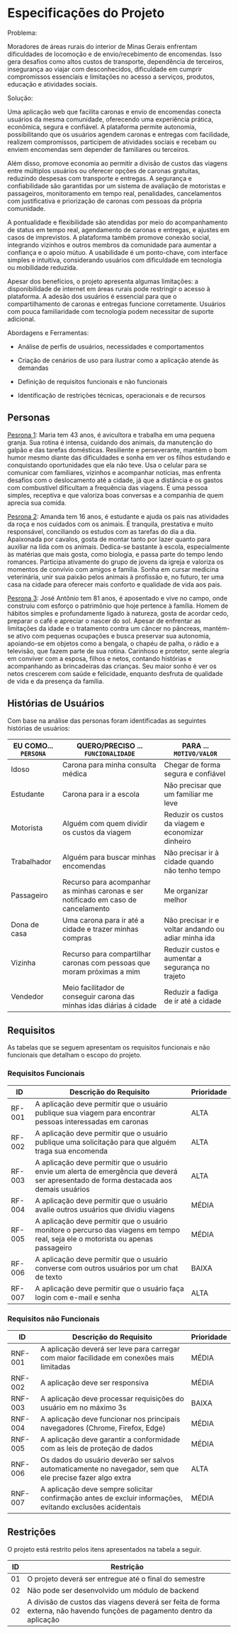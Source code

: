 # Especificações do Projeto

Problema:

Moradores de áreas rurais do interior de Minas Gerais enfrentam dificuldades de locomoção e de envio/recebimento de encomendas. Isso gera desafios como altos custos de transporte, dependência de terceiros, insegurança ao viajar com desconhecidos, dificuldade em cumprir compromissos essenciais e limitações no acesso a serviços, produtos, educação e atividades sociais.

Solução:

Uma aplicação web que facilita caronas e envio de encomendas conecta usuários da mesma comunidade, oferecendo uma experiência prática, econômica, segura e confiável. A plataforma permite autonomia, possibilitando que os usuários agendem caronas e entregas com facilidade, realizem compromissos, participem de atividades sociais e recebam ou enviem encomendas sem depender de familiares ou terceiros.

Além disso, promove economia ao permitir a divisão de custos das viagens entre múltiplos usuários ou oferecer opções de caronas gratuitas, reduzindo despesas com transporte e entregas. A segurança e confiabilidade são garantidas por um sistema de avaliação de motoristas e passageiros, monitoramento em tempo real, penalidades, cancelamentos com justificativa e priorização de caronas com pessoas da própria comunidade.

A pontualidade e flexibilidade são atendidas por meio do acompanhamento de status em tempo real, agendamento de caronas e entregas, e ajustes em casos de imprevistos. A plataforma também promove conexão social, integrando vizinhos e outros membros da comunidade para aumentar a confiança e o apoio mútuo. A usabilidade é um ponto-chave, com interface simples e intuitiva, considerando usuários com dificuldade em tecnologia ou mobilidade reduzida.

Apesar dos benefícios, o projeto apresenta algumas limitações: a disponibilidade de internet em áreas rurais pode restringir o acesso à plataforma. A adesão dos usuários é essencial para que o compartilhamento de caronas e entregas funcione corretamente. Usuários com pouca familiaridade com tecnologia podem necessitar de suporte adicional.

Abordagens e Ferramentas:

- Análise de perfis de usuários, necessidades e comportamentos

- Criação de cenários de uso para ilustrar como a aplicação atende às demandas

- Definição de requisitos funcionais e não funcionais

- Identificação de restrições técnicas, operacionais e de recursos

## Personas

[Pesrona 1](https://github.com/ICEI-PUC-Minas-PMV-SI/pmv-si-2025-2-pe1-t3-rota-mais/blob/main/docs/img/maria.png): Maria tem 43 anos, é avicultora e trabalha em uma pequena granja. Sua rotina é intensa, cuidando dos animais, da manutenção do galpão e das tarefas domésticas. Resiliente e perseverante, mantém o bom humor mesmo diante das dificuldades e sonha em ver os filhos estudando e conquistando oportunidades que ela não teve. Usa o celular para se comunicar com familiares, vizinhos e acompanhar notícias, mas enfrenta desafios com o deslocamento até a cidade, já que a distância e os gastos com combustível dificultam a frequência das viagens. É uma pessoa simples, receptiva e que valoriza boas conversas e a companhia de quem aprecia sua comida.

[Pesrona 2](https://github.com/ICEI-PUC-Minas-PMV-SI/pmv-si-2025-2-pe1-t3-rota-mais/blob/main/docs/img/amanda.jpeg): Amanda tem 16 anos, é estudante e ajuda os pais nas atividades da roça e nos cuidados com os animais. É tranquila, prestativa e muito responsável, conciliando os estudos com as tarefas do dia a dia. Apaixonada por cavalos, gosta de montar tanto por lazer quanto para auxiliar na lida com os animais. Dedica-se bastante à escola, especialmente às matérias que mais gosta, como biologia, e passa parte do tempo lendo romances. Participa ativamente do grupo de jovens da igreja e valoriza os momentos de convívio com amigos e família. Sonha em cursar medicina veterinária, unir sua paixão pelos animais à profissão e, no futuro, ter uma casa na cidade para oferecer mais conforto e qualidade de vida aos pais.

[Pesrona 3](https://github.com/ICEI-PUC-Minas-PMV-SI/pmv-si-2025-2-pe1-t3-rota-mais/blob/main/docs/img/jose_antonio.png): José Antônio tem 81 anos, é aposentado e vive no campo, onde construiu com esforço o patrimônio que hoje pertence à família. Homem de hábitos simples e profundamente ligado à natureza, gosta de acordar cedo, preparar o café e apreciar o nascer do sol. Apesar de enfrentar as limitações da idade e o tratamento contra um câncer no pâncreas, mantém-se ativo com pequenas ocupações e busca preservar sua autonomia, apoiando-se em objetos como a bengala, o chapéu de palha, o rádio e a televisão, que fazem parte de sua rotina. Carinhoso e protetor, sente alegria em conviver com a esposa, filhos e netos, contando histórias e acompanhando as brincadeiras das crianças. Seu maior sonho é ver os netos crescerem com saúde e felicidade, enquanto desfruta de qualidade de vida e da presença da família.

## Histórias de Usuários

Com base na análise das personas foram identificadas as seguintes histórias de usuários:

|EU COMO... `PERSONA`| QUERO/PRECISO ... `FUNCIONALIDADE`                                                 |PARA ... `MOTIVO/VALOR`                              |
|--------------------|------------------------------------------------------------------------------------|-----------------------------------------------------|
|Idoso               | Carona para minha consulta médica                                                  | Chegar de forma segura e confiável                  |
|Estudante           | Carona para ir a escola                                                            | Não precisar que um familiar me leve                |
|Motorista           | Alguém com quem dividir os custos da viagem                                        | Reduzir os custos da viagem e economizar dinheiro   |
|Trabalhador         | Alguém para buscar minhas encomendas                                               | Não precisar ir à cidade quando não tenho tempo     |
|Passageiro          | Recurso para acompanhar as minhas caronas e ser notificado em caso de cancelamento | Me organizar melhor                                 | 
|Dona de casa        | Uma carona para ir até a cidade e trazer minhas compras                            | Não precisar ir e voltar andando ou adiar minha ida |
|Vizinha             | Recurso para compartilhar caronas com pessoas que moram próximas a mim             | Reduzir custos e aumentar a segurança no trajeto    |
|Vendedor            | Meio facilitador de conseguir carona das minhas idas diárias á cidade              | Reduzir a fadiga de ir até a cidade                 |

## Requisitos

As tabelas que se seguem apresentam os requisitos funcionais e não funcionais que detalham o escopo do projeto.

### Requisitos Funcionais

|ID    | Descrição do Requisito  | Prioridade | 
|------|-----------------------------------------|----| 
|RF-001| A aplicação deve permitir que o usuário publique sua viagem para encontrar pessoas interessadas em caronas | ALTA |  
|RF-002| A aplicação deve permitir que o usuário publique uma solicitação para que alguém traga sua encomenda | ALTA | 
|RF-003| A aplicação deve permitir que o usuário envie um alerta de emergência que deverá ser apresentado de forma destacada aos demais usuários | ALTA |
|RF-004| A aplicação deve permitir que o usuário avalie outros usuários que dividiu viagens | MÉDIA |
|RF-005| A aplicação deve permitir que o usuário monitore o percurso das viagens em tempo real, seja ele o motorista ou apenas passageiro | MÉDIA |
|RF-006| A aplicação deve permitir que o usuário converse com outros usuários por um chat de texto | BAIXA |
|RF-007| A aplicação deve permitir que o usuário faça login com e-mail e senha | ALTA |

### Requisitos não Funcionais

|ID     | Descrição do Requisito  |Prioridade |
|-------|-------------------------|----|
|RNF-001| A aplicação deverá ser leve para carregar com maior facilidade em conexões mais limitadas | MÉDIA |
|RNF-002| A aplicação deve ser responsiva | MÉDIA | 
|RNF-003| A aplicação deve processar requisições do usuário em no máximo 3s |  BAIXA |
|RNF-004| A aplicação deve funcionar nos principais navegadores (Chrome, Firefox, Edge) | MÉDIA |
|RNF-005| A aplicação deve garantir a conformidade com as leis de proteção de dados | MÉDIA |
|RNF-006| Os dados do usuário deverão ser salvos automaticamente no navegador, sem que ele precise fazer algo extra | ALTA |
|RNF-007| A aplicação deve sempre solicitar confirmação antes de excluir informações, evitando exclusões acidentais | MÉDIA |

## Restrições

O projeto está restrito pelos itens apresentados na tabela a seguir.

|ID| Restrição                                             |
|--|-------------------------------------------------------|
|01| O projeto deverá ser entregue até o final do semestre |
|02| Não pode ser desenvolvido um módulo de backend        |
|02| A divisão de custos das viagens deverá ser feita de forma externa, não havendo funções de pagamento dentro da aplicação        |
